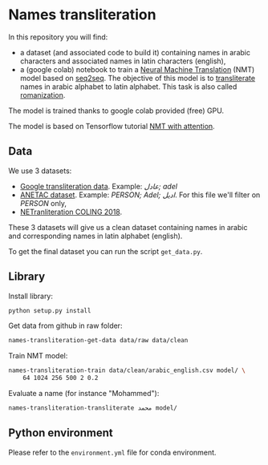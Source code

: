 # Names transliteration

In this repository you will find:
- a dataset (and associated code to build it) containing 
names in arabic characters and associated names in latin 
characters (english),
- a (google colab) notebook to train a 
[Neural Machine Translation](https://en.wikipedia.org/wiki/Neural_machine_translation) (NMT) model
based on [seq2seq](https://en.wikipedia.org/wiki/Seq2seq). The objective
of this model is to [transliterate](https://en.wikipedia.org/wiki/Transliteration) names
in arabic alphabet to latin alphabet. This task is also called 
[romanization](https://en.wikipedia.org/wiki/Romanization).

The model is trained thanks to google colab provided (free) GPU.

The model is based on Tensorflow tutorial 
[NMT with attention](https://www.tensorflow.org/tutorials/text/nmt_with_attention).

## Data

We use 3 datasets:
*   [Google transliteration data](https://github.com/google/transliteration/blob/master/ar2en.txt).
Example: *عادل; adel*
*   [ANETAC dataset](https://github.com/MohamedHadjAmeur/ANETAC/blob/master/EN-AR%20NE/EN-AR%20Named-entities.txt). 
Example: *PERSON; Adel; اديل*. For this file we'll filter on *PERSON* only,
*   [NETranliteration COLING 2018](https://github.com/steveash/NETransliteration-COLING2018/blob/master/data/wd_arabic.normalized.aligned.tokens).

These 3 datasets will give us a clean dataset containing names in arabic and 
corresponding names in latin alphabet (english).

To get the final dataset you can run the script `get_data.py`.

## Library

Install library:
```bash
python setup.py install
```

Get data from github in raw folder:
```bash
names-transliteration-get-data data/raw data/clean
```

Train NMT model:
```bash
names-transliteration-train data/clean/arabic_english.csv model/ \
    64 1024 256 500 2 0.2
```

Evaluate a name (for instance "Mohammed"):
```bash
names-transliteration-transliterate محمد‎ model/
```

## Python environment

Please refer to the `environment.yml` file for conda environment.